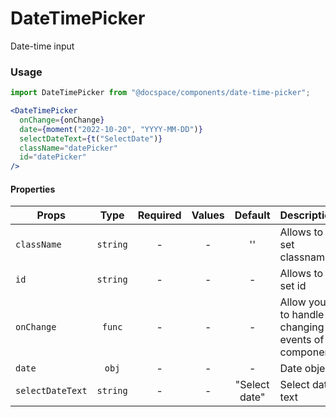 # DateTimePicker

Date-time input

### Usage

```js
import DateTimePicker from "@docspace/components/date-time-picker";
```

```jsx
<DateTimePicker
  onChange={onChange}
  date={moment("2022-10-20", "YYYY-MM-DD")}
  selectDateText={t("SelectDate")}
  className="datePicker"
  id="datePicker"
/>
```

#### Properties

| Props            |   Type   | Required | Values |    Default    | Description                                      |
| ---------------- | :------: | :------: | :----: | :-----------: | ------------------------------------------------ |
| `className`      | `string` |    -     |   -    |      ''       | Allows to set classname                          |
| `id`             | `string` |    -     |   -    |       -       | Allows to set id                                 |
| `onChange`       |  `func`  |    -     |   -    |       -       | Allow you to handle changing events of component |
| `date`           |  `obj`   |    -     |   -    |       -       | Date object                                      |
| `selectDateText` | `string` |    -     |   -    | "Select date" | Select date text                                 |
